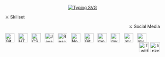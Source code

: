 <p align="center"><a href="https://git.io/typing-svg"><img src="https://readme-typing-svg.demolab.com?font=Fira+Code&weight=700&size=36&pause=1500&color=3BD3F7&center=true&vCenter=true&width=435&lines=Fullstack+Developer" alt="Typing SVG" /></a></p>

<p align="left"> ⚔ Skillset </p>
<p align="right"> ⚔ Social Media </p>

<img align="left" alt="Git" width="30px" style="padding-right:10px;" src="https://cdn.jsdelivr.net/gh/devicons/devicon/icons/git/git-original.svg" />
<img align="left" alt="HTML" width="30px" style="padding-right:10px;" src="https://cdn.jsdelivr.net/gh/devicons/devicon/icons/html5/html5-plain.svg" />
<img align="left" alt="CSS" width="30px" style="padding-right:10px;" src="https://cdn.jsdelivr.net/gh/devicons/devicon/icons/css3/css3-plain.svg" />
<img align="left" alt="JavaScript" width="30px" style="padding-right:10px;" src="https://cdn.jsdelivr.net/gh/devicons/devicon/icons/javascript/javascript-plain.svg" />
<img align="left" alt="React" width="30px" style="padding-right:10px;" src="https://cdn.jsdelivr.net/gh/devicons/devicon/icons/react/react-original.svg" />
<img align="left" alt="NodeJS" width="30px" style="padding-right:10px;" src="https://cdn.jsdelivr.net/gh/devicons/devicon/icons/nodejs/nodejs-original.svg" />
<img align="left" alt="GitHub" width="30px" style="padding-right:10px;" src="https://cdn.jsdelivr.net/gh/devicons/devicon/icons/github/github-original.svg" />
<img align="left" alt="mongoDB" width="30px" style="padding-right:10px;" src="https://cdn.jsdelivr.net/gh/devicons/devicon/icons/mongodb/mongodb-original.svg" />
<img align="left" alt="mySql" width="30px" style="padding-right:10px;" src="https://cdn.jsdelivr.net/gh/devicons/devicon/icons/mysql/mysql-original.svg" />
<img align="left" alt="mySql" width="30px" style="padding-right:10px;" src="https://cdn.jsdelivr.net/gh/devicons/devicon/icons/nextjs/nextjs-line.svg" />
<img align="left" alt="mySql" width="30px" style="padding-right:10px;" src="https://cdn.jsdelivr.net/gh/devicons/devicon/icons/wordpress/wordpress-plain.svg" />
<p align="right">  <a "href="https://twitter.com/gus_rkds"><img width="32px" alt="Twitter" title="Twitter" src="https://cdn.jsdelivr.net/gh/devicons/devicon/icons/twitter/twitter-original.svg"/></a>
  <a href="https://www.linkedin.com/in/gustavo-alviarez/"><img width="32px" alt="linkedin" title="linkedin" src="https://cdn.jsdelivr.net/gh/devicons/devicon/icons/linkedin/linkedin-original.svg"/></a></p>


<br />
